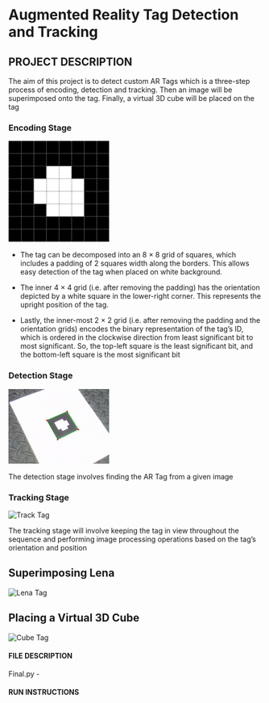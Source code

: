 # Augmented Reality Tag Detection and Tracking


## **PROJECT DESCRIPTION**

The aim of this project is to detect custom AR Tags which is a three-step process of encoding, detection and tracking.
Then an image will be superimposed onto the tag. Finally, a virtual 3D cube will be placed on the tag

### Encoding Stage

![Reference Marker](/Images/ref_marker_grid.png)

- The tag can be decomposed into an 8 × 8 grid of squares, which includes a padding of 2 squares width
along the borders. This allows easy detection of the tag when placed on white background.

- The inner 4 × 4 grid (i.e. after removing the padding) has the orientation depicted by a white square in
the lower-right corner. This represents the upright position of the tag.

- Lastly, the inner-most 2 × 2 grid (i.e. after removing the padding and the orientation grids) encodes the
binary representation of the tag’s ID, which is ordered in the clockwise direction from least significant bit
to most significant. So, the top-left square is the least significant bit, and the bottom-left square is the
most significant bit

### Detection Stage
<p align="centre">
  <img src="/Images/Detection.png" alt="Detect Tag" width="200"/>
</p>
The detection stage involves finding the AR Tag from a given image 

### Tracking Stage

![Track Tag](/Images/Tracking.gif)

The tracking stage will involve keeping the tag in view throughout the sequence and performing image processing operations based on the tag’s orientation and position

## Superimposing Lena

![Lena Tag](/Images/Lena_on_tag.gif)

## Placing a Virtual 3D Cube

![Cube Tag](/Images/Cube_on_tag.gif)



#### **FILE DESCRIPTION**

Final.py - 

#### **RUN INSTRUCTIONS**
